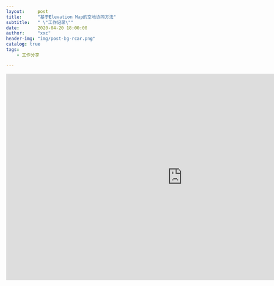 ```yaml
---
layout:     post
title:      "基于Elevation Map的空地协同方法"
subtitle:   " \"工作记录\""
date:       2020-04-20 18:00:00
author:     "xxc"
header-img: "img/post-bg-rcar.png"
catalog: true
tags:
    - 工作分享

---
```

<head>
    <script src="https://cdn.mathjax.org/mathjax/latest/MathJax.js?config=TeX-AMS-MML_HTMLorMML" type="text/javascript"></script>
    <script type="text/x-mathjax-config">
        MathJax.Hub.Config({
            tex2jax: {
            skipTags: ['script', 'noscript', 'style', 'textarea', 'pre'],
            inlineMath: [['$','$']]
            }
        });
    </script>
</head>

<iframe src="https://onedrive.live.com/embed?cid=6E157037C8279AF2&amp;resid=6E157037C8279AF2%219860&amp;authkey=AP5yxaeuGqeoqqY&amp;em=2&amp;wdAr=1.7777777777777777" width="962px" height="565px" frameborder="0">这是嵌入 <a target="_blank" href="https://office.com">Microsoft Office</a> 演示文稿，由 <a target="_blank" href="https://office.com/webapps">Office</a> 提供支持。</iframe>